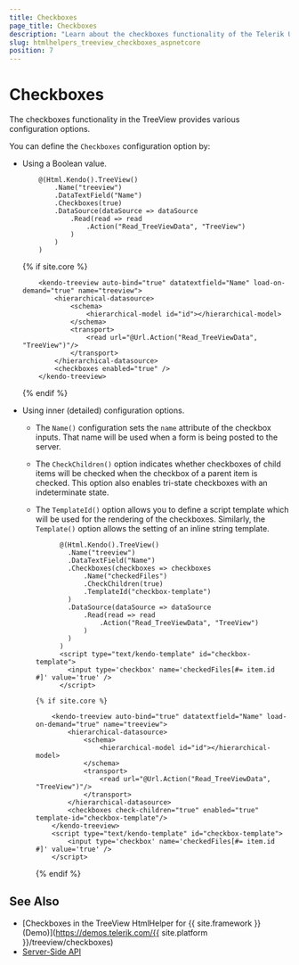 ```yaml
---
title: Checkboxes
page_title: Checkboxes
description: "Learn about the checkboxes functionality of the Telerik UI TreeView component for {{ site.framework }}."
slug: htmlhelpers_treeview_checkboxes_aspnetcore
position: 7
---
```


# Checkboxes

The checkboxes functionality in the TreeView provides various configuration options.

You can define the `Checkboxes` configuration option by:

* Using a Boolean value.

    ```HtmlHelper
        @(Html.Kendo().TreeView()
            .Name("treeview")
            .DataTextField("Name")
            .Checkboxes(true)
            .DataSource(dataSource => dataSource
                .Read(read => read
                    .Action("Read_TreeViewData", "TreeView")
                )
            )
        )
    ```
    {% if site.core %}
    ```TagHelper
        <kendo-treeview auto-bind="true" datatextfield="Name" load-on-demand="true" name="treeview">
            <hierarchical-datasource>
                <schema>
                    <hierarchical-model id="id"></hierarchical-model>
                </schema>
                <transport>
                    <read url="@Url.Action("Read_TreeViewData", "TreeView")"/>
                </transport>
            </hierarchical-datasource>
            <checkboxes enabled="true" />
        </kendo-treeview>
    ```
    {% endif %}

* Using inner (detailed) configuration options.
  * The `Name()` configuration sets the `name` attribute of the checkbox inputs. That name will be used when a form is being posted to the server.
  * The `CheckChildren()` option indicates whether checkboxes of child items will be checked when the checkbox of a parent item is checked. This option also enables tri-state checkboxes with an indeterminate state.
  * The `TemplateId()` option allows you to define a script template which will be used for the rendering of the checkboxes. Similarly, the `Template()` option allows the setting of an inline string template.

    ```HtmlHelper
          @(Html.Kendo().TreeView()
            .Name("treeview")
            .DataTextField("Name")
            .Checkboxes(checkboxes => checkboxes
                .Name("checkedFiles")
                .CheckChildren(true)
                .TemplateId("checkbox-template")
            )
            .DataSource(dataSource => dataSource
                .Read(read => read
                    .Action("Read_TreeViewData", "TreeView")
                )
            )
          )          
          <script type="text/kendo-template" id="checkbox-template">
            <input type='checkbox' name='checkedFiles[#= item.id #]' value='true' />
          </script>
    ```
        {% if site.core %}
    ```TagHelper
        <kendo-treeview auto-bind="true" datatextfield="Name" load-on-demand="true" name="treeview">
            <hierarchical-datasource>
                <schema>
                    <hierarchical-model id="id"></hierarchical-model>
                </schema>
                <transport>
                    <read url="@Url.Action("Read_TreeViewData", "TreeView")"/>
                </transport>
            </hierarchical-datasource>
            <checkboxes check-children="true" enabled="true" template-id="checkbox-template"/>
        </kendo-treeview>
        <script type="text/kendo-template" id="checkbox-template">
            <input type='checkbox' name='checkedFiles[#= item.id #]' value='true' />
        </script>
    ```
    {% endif %}

## See Also

* [Checkboxes in the TreeView HtmlHelper for {{ site.framework }} (Demo)](https://demos.telerik.com/{{ site.platform }}/treeview/checkboxes)
* [Server-Side API](/api/treeview)
